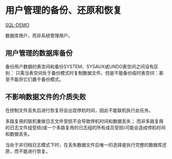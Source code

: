 # 用户管理的备份、还原和恢复

[SQL-DEMO](../scripts/backup/user_mgmt_backup.sql)

数据库用户，而非系统管理用户。

## 用户管理的数据库备份

备份用户数据的表空间和备份SYSTEM、SYSAUX或UNDO表空间之间没有区别：
只需当表空间处于备份模式时复制数据文件。但是不能备份临时表空间：甚至不能将它们置于备份模式。

## 不影响数据文件的介质失败

在控制文件丢失后进行恢复将会出现停机时间，因此不能联机执行此任务。

多路复用的联机重做日志文件受损不会导致停机时间和数据丢失；
而非多路复用的日志文件组受损(或一个多路复用的日志组的所有成员受损)可能会造成停机时间和数据丢失。

当处于非归档日志模式下时，在丢失数据文件后唯一的选择是执行完整的数据库还原，而不能进行恢复。